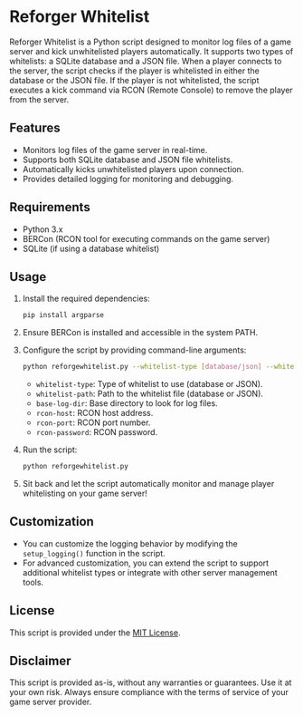 # Reforger Whitelist

Reforger Whitelist is a Python script designed to monitor log files of a game server and kick unwhitelisted players automatically. It supports two types of whitelists: a SQLite database and a JSON file. When a player connects to the server, the script checks if the player is whitelisted in either the database or the JSON file. If the player is not whitelisted, the script executes a kick command via RCON (Remote Console) to remove the player from the server.

## Features

- Monitors log files of the game server in real-time.
- Supports both SQLite database and JSON file whitelists.
- Automatically kicks unwhitelisted players upon connection.
- Provides detailed logging for monitoring and debugging.

## Requirements

- Python 3.x
- BERCon (RCON tool for executing commands on the game server)
- SQLite (if using a database whitelist)

## Usage

1. Install the required dependencies:

   ```bash
   pip install argparse
   ```

2. Ensure BERCon is installed and accessible in the system PATH.

3. Configure the script by providing command-line arguments:

   ```bash
   python reforgewhitelist.py --whitelist-type [database/json] --whitelist-path [path_to_whitelist_file] --base-log-dir [base_directory_of_log_files] --rcon-host [rcon_host_address] --rcon-port [rcon_port_number] --rcon-password [rcon_password]
   ```

   - `whitelist-type`: Type of whitelist to use (database or JSON).
   - `whitelist-path`: Path to the whitelist file (database or JSON).
   - `base-log-dir`: Base directory to look for log files.
   - `rcon-host`: RCON host address.
   - `rcon-port`: RCON port number.
   - `rcon-password`: RCON password.

4. Run the script:

   ```bash
   python reforgewhitelist.py
   ```

5. Sit back and let the script automatically monitor and manage player whitelisting on your game server!

## Customization

- You can customize the logging behavior by modifying the `setup_logging()` function in the script.
- For advanced customization, you can extend the script to support additional whitelist types or integrate with other server management tools.

## License

This script is provided under the [MIT License](LICENSE).

## Disclaimer

This script is provided as-is, without any warranties or guarantees. Use it at your own risk. Always ensure compliance with the terms of service of your game server provider.
